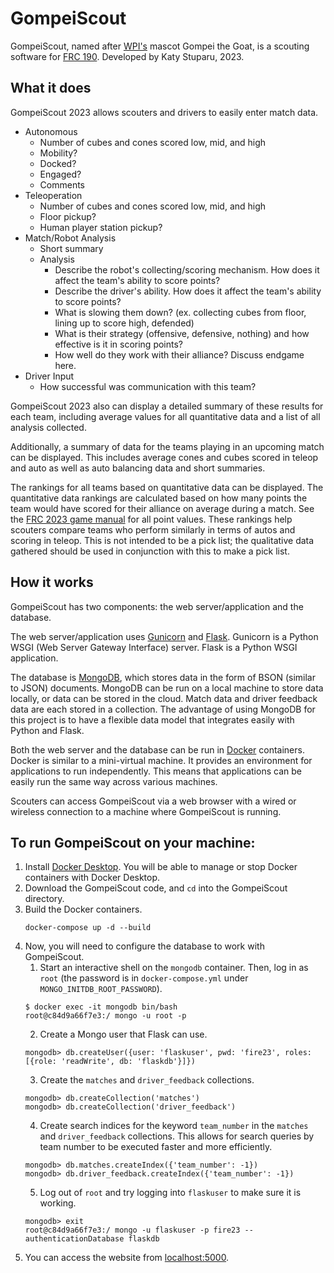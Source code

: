 # GompeiScout

GompeiScout, named after [WPI's](https://www.wpi.edu/) mascot Gompei the Goat, is a scouting software for [FRC 190](https://wp.wpi.edu/frc190/).
Developed by Katy Stuparu, 2023.

## What it does

GompeiScout 2023 allows scouters and drivers to easily enter match data.
* Autonomous
  * Number of cubes and cones scored low, mid, and high
  * Mobility?
  * Docked?
  * Engaged?
  * Comments
* Teleoperation
  * Number of cubes and cones scored low, mid, and high
  * Floor pickup?
  * Human player station pickup?
* Match/Robot Analysis
  * Short summary
  * Analysis
    * Describe the robot's collecting/scoring mechanism. How does it affect the team's ability to score points? 
    * Describe the driver's ability. How does it affect the team's ability to score points? 
    * What is slowing them down? (ex. collecting cubes from floor, lining up to score high, defended)
    * What is their strategy (offensive, defensive, nothing) and how effective is it in scoring points? 
    * How well do they work with their alliance? Discuss endgame here.
* Driver Input
  * How successful was communication with this team?

GompeiScout 2023 also can display a detailed summary of these results for each team, including average values for all 
quantitative data and a list of all analysis collected.

Additionally, a summary of data for the teams playing in an upcoming match can be displayed. This includes average 
cones and cubes scored in teleop and auto as well as auto balancing data and short summaries.

The rankings for all teams based on quantitative data can be displayed. The quantitative data rankings are calculated 
based on how many points the team would have scored for their alliance on average during a match. See the
[FRC 2023 game manual](https://firstfrc.blob.core.windows.net/frc2023/Manual/2023FRCGameManual.pdf) for all point 
values. These rankings help scouters compare teams who perform similarly in terms of autos and scoring in teleop. This 
is not intended to be a pick list; the qualitative data gathered should be used in conjunction with this to make a pick 
list.

## How it works

GompeiScout has two components: the web server/application and the database.

The web server/application uses [Gunicorn](https://gunicorn.org) and [Flask](https://flask.palletsprojects.com). 
Gunicorn is a Python WSGI (Web Server Gateway Interface) server. Flask is a Python WSGI application.

The database is [MongoDB](https://www.mongodb.com), which stores data in the form of BSON (similar to JSON) documents. 
MongoDB can be run on a local machine to store data locally, or data can be stored in the cloud. Match data and driver 
feedback data are each stored in a collection. The advantage of using MongoDB for this project is to have a flexible
data model that integrates easily with Python and Flask.

Both the web server and the database can be run in [Docker](https://www.docker.com) containers. Docker is similar to 
a mini-virtual machine. It provides an environment for applications to run independently. This means that applications 
can be easily run the same way across various machines.

Scouters can access GompeiScout via a web browser with a wired or wireless connection to a machine where GompeiScout is 
running.

## To run GompeiScout on your machine:
1. Install [Docker Desktop](https://www.docker.com/products/docker-desktop). You will be able to manage or stop Docker
containers with Docker Desktop.
2. Download the GompeiScout code, and ```cd``` into the GompeiScout directory.
3. Build the Docker containers.
    ```
    docker-compose up -d --build
    ```
4. Now, you will need to configure the database to work with GompeiScout. 
   1. Start an interactive shell on the ```mongodb``` container. Then, log in as ```root``` (the password is in 
   ```docker-compose.yml``` under ```MONGO_INITDB_ROOT_PASSWORD```).
   ```
   $ docker exec -it mongodb bin/bash
   root@c84d9a66f7e3:/ mongo -u root -p
   ```
   2. Create a Mongo user that Flask can use. 
   ```
   mongodb> db.createUser({user: 'flaskuser', pwd: 'fire23', roles: [{role: 'readWrite', db: 'flaskdb'}]})
   ```
   3. Create the ```matches``` and ```driver_feedback``` collections.
   ```
   mongodb> db.createCollection('matches')
   mongodb> db.createCollection('driver_feedback')
   ```
   4. Create search indices for the keyword ```team_number``` in the ```matches``` and ```driver_feedback``` 
   collections. This allows for search queries by team number to be executed faster and more efficiently.
   ```
   mongodb> db.matches.createIndex({'team_number': -1})
   mongodb> db.driver_feedback.createIndex({'team_number': -1})
   ```
   5. Log out of ```root``` and try logging into ```flaskuser``` to make sure it is working.
   ```
   mongodb> exit
   root@c84d9a66f7e3:/ mongo -u flaskuser -p fire23 --authenticationDatabase flaskdb
   ```
5. You can access the website from [localhost:5000](localhost:5000).
